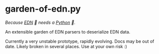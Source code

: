 # garden-of-edn.py
*Because [EDN](https://github.com/edn-format/edn) 🌳 needs a [Python](https://www.python.org/) 🐍.*

An extensible garden of EDN parsers to deserialize EDN data.

Currently a very unstable prototype, rapidly evolving. Docs may be out of date. Likely broken in several places. Use at your own risk :)
